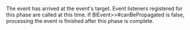 The event has arrived at the event's target. Event listeners registered for this phase are called at this time. If BlEvent>>#canBePropagated  is false, processing the event is finished after this phase is complete.